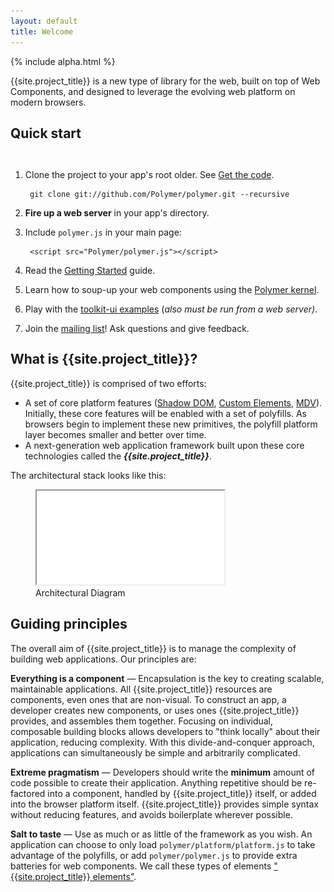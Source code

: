 ```yaml
---
layout: default
title: Welcome
---
```


<style>
ol {
  float: left;
}
.codescreenshot {
  height: 250px;
  width: auto;
  border: none;
  display: none;
}
</style>

{% include alpha.html %}

<p class="lead">
{{site.project_title}} is a new type of library for the web, built on top of Web Components,
and designed to leverage the evolving web platform on modern browsers.
</p>

## Quick start

1. Clone the project to your app's root older. See [Get the code](/getting-the-code.html).

        git clone git://github.com/Polymer/polymer.git --recursive

2. **Fire up a web server** in your app's directory.
3. Include `polymer.js` in your main page:

        <script src="Polymer/polymer.js"></script>

4. Read the [Getting Started](/getting-started.html) guide.
5. Learn how to soup-up your web components using the [Polymer kernel](/polymer.html).
6. Play with the [toolkit-ui examples](https://github.com/Polymer/toolkit-ui) (*also must be run from a web server)*.
7. Join the [mailing list](/discuss.html)! Ask questions and give feedback.

<p style="float:left;margin-left:10px;">
  <img class="codescreenshot" src="images/instacod.png" alt="Custom element markup" title="Custom element markup">
</p>

<h2 style="clear:both;">What is {{site.project_title}}?</h2>

{{site.project_title}} is comprised of two efforts:

- A set of core platform features ([Shadow DOM](/platform/shadow-dom.html),
[Custom Elements](/platform/custom-elements.html), [MDV](/platform/mdv.html)).
Initially, these core features will be enabled with a set of polyfills. As browsers
begin to implement these new primitives, the polyfill platform layer becomes smaller and better over time.
- A next-generation web application framework built upon these core technologies called the **_{{site.project_title}}_**.

The architectural stack looks like this:

<figure id="architecture-diagram">
  <!-- <img src="/images/architecture-diagram.svg" alt="Architecture Diagram" titld="Architecture Diagram"> -->
  <iframe src="/images/architecture-diagram.svg?{{'now' | date: "%Y%m%d"}}"></iframe>
  <figcaption>Architectural Diagram</figcaption>
</figure>

## Guiding principles

The overall aim of {{site.project_title}} is to manage the complexity of building web applications. Our principles are:

**Everything is a component** — Encapsulation is the key to creating scalable, maintainable applications. All {{site.project_title}} resources are components, even ones that are non-visual. To construct an app, a developer creates new components, or uses ones {{site.project_title}} provides, and assembles them together. Focusing on individual, composable building blocks allows developers to "think locally" about their application, reducing complexity. With this divide-and-conquer approach, applications can simultaneously be simple and arbitrarily complicated.

**Extreme pragmatism** — Developers should write the **minimum** amount of code possible to create their application. Anything repetitive should be re-factored into a component, handled by {{site.project_title}} itself, or added into the browser platform itself. {{site.project_title}} provides simple syntax without reducing features, and avoids boilerplate wherever possible.

**Salt to taste** —  Use as much or as little of the framework as you wish. An application can choose to only load `polymer/platform/platform.js` to take advantage of the polyfills, or add `polymer/polymer.js` to
provide extra batteries for web components. We call these types of
elements ["{{site.project_title}} elements"](/polymer.html).


